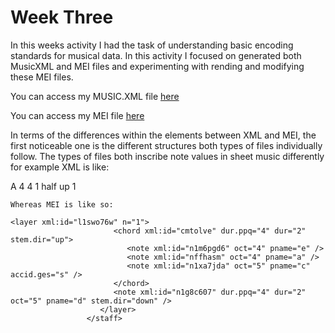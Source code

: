 # Week Three

In this weeks activity I had the task of understanding basic encoding standards for musical data. In this activity I focused on generated both MusicXML and MEI files and experimenting with rending and modifying these MEI files.

You can access my MUSIC.XML file [here](MUSIC.XMLFILE)

You can access my MEI file [here](https://mei-friend.mdw.ac.at/)

In terms of the differences within the elements between XML and MEI, the first noticeable one is the different structures both types of files individually follow. The types of files both inscribe note values in sheet music differently for example XML is like:

  <chord/>
        <pitch>
          <step>A</step>
          <octave>4</octave>
          </pitch>
        <duration>4</duration>
        <voice>1</voice>
        <type>half</type>
        <stem>up</stem>
        <staff>1</staff>
        </note>


    Whereas MEI is like so:

    <layer xml:id="l1swo76w" n="1">
                           <chord xml:id="cmtolve" dur.ppq="4" dur="2" stem.dir="up">
                              <note xml:id="n1m6pgd6" oct="4" pname="e" />
                              <note xml:id="nffhasm" oct="4" pname="a" />
                              <note xml:id="n1xa7jda" oct="5" pname="c" accid.ges="s" />
                           </chord>
                           <note xml:id="n1g8c607" dur.ppq="4" dur="2" oct="5" pname="d" stem.dir="down" />
                        </layer>
                     </staff>

                    
